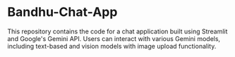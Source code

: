 # Bandhu-Chat-App
This repository contains the code for a chat application built using Streamlit and Google's Gemini API. Users can interact with various Gemini models, including text-based and vision models with image upload functionality.
